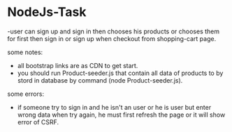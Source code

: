 # NodeJs-Task

-user can sign up and sign in then chooses his products or chooses them for first then sign in or sign up when checkout from shopping-cart page.

some notes:
- all bootstrap links are as CDN to get start.
- you should run Product-seeder.js that contain all data of products to by stord in database by command (node Product-seeder.js).

some errors:
- if someone try to sign in and he isn't an user or he is user but enter wrong data when try again, he must first refresh the page or it will show error of CSRF.

